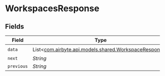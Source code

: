 # WorkspacesResponse


## Fields

| Field                                                                                             | Type                                                                                              | Required                                                                                          | Description                                                                                       |
| ------------------------------------------------------------------------------------------------- | ------------------------------------------------------------------------------------------------- | ------------------------------------------------------------------------------------------------- | ------------------------------------------------------------------------------------------------- |
| `data`                                                                                            | List<[com.airbyte.api.models.shared.WorkspaceResponse](../../models/shared/WorkspaceResponse.md)> | :heavy_check_mark:                                                                                | N/A                                                                                               |
| `next`                                                                                            | *String*                                                                                          | :heavy_minus_sign:                                                                                | N/A                                                                                               |
| `previous`                                                                                        | *String*                                                                                          | :heavy_minus_sign:                                                                                | N/A                                                                                               |